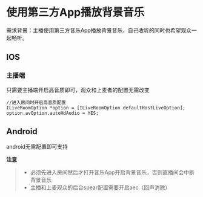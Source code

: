 

# 使用第三方App播放背景音乐

需求背景：主播使用第三方音乐App播放背景音乐，自己收听的同时也希望观众一起畅听。
## IOS
### 主播端
只需要主播端开启高音质即可，观众和上麦者的配置无需改变

```
//进入房间时开启高音质配置
ILiveRoomOption *option = [ILiveRoomOption defaultHostLiveOption];
option.avOption.autoHdAudio = YES;
```

## Android
android无需配置即可支持

**注意**
> * 必须先进入房间然后才打开音乐App开启背景音乐，否则直播间会中断背景音乐
> * 主播和上麦观众的后台spear配置需要开启aec（回声消除）



